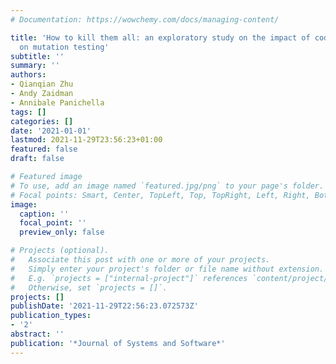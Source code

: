 ```yaml
---
# Documentation: https://wowchemy.com/docs/managing-content/

title: 'How to kill them all: an exploratory study on the impact of code observability
  on mutation testing'
subtitle: ''
summary: ''
authors:
- Qianqian Zhu
- Andy Zaidman
- Annibale Panichella
tags: []
categories: []
date: '2021-01-01'
lastmod: 2021-11-29T23:56:23+01:00
featured: false
draft: false

# Featured image
# To use, add an image named `featured.jpg/png` to your page's folder.
# Focal points: Smart, Center, TopLeft, Top, TopRight, Left, Right, BottomLeft, Bottom, BottomRight.
image:
  caption: ''
  focal_point: ''
  preview_only: false

# Projects (optional).
#   Associate this post with one or more of your projects.
#   Simply enter your project's folder or file name without extension.
#   E.g. `projects = ["internal-project"]` references `content/project/deep-learning/index.md`.
#   Otherwise, set `projects = []`.
projects: []
publishDate: '2021-11-29T22:56:23.072573Z'
publication_types:
- '2'
abstract: ''
publication: '*Journal of Systems and Software*'
---
```


